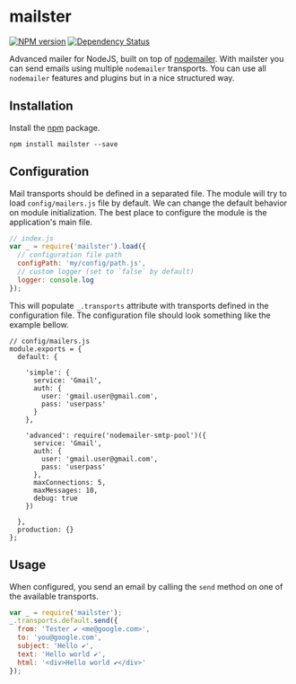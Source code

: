 # mailster

[![NPM version](https://badge.fury.io/js/mailster.svg)](http://badge.fury.io/js/mailster)&nbsp;[![Dependency Status](https://gemnasium.com/xpepermint/mailster.svg)](https://gemnasium.com/xpepermint/mailster)

Advanced mailer for NodeJS, built on top of [nodemailer](https://github.com/andris9/Nodemailer).
With mailster you can send emails using multiple `nodemailer` transports. You can use all `nodemailer` features and plugins but in a nice structured way.

## Installation

Install the [npm](https://www.npmjs.org/package/mailster) package.

```
npm install mailster --save
```

## Configuration

Mail transports should be defined in a separated file. The module will try to load `config/mailers.js` file by default. We can change the default behavior on module initialization. The best place to configure the module is the application's main file.

```js
// index.js
var _ = require('mailster').load({
  // configuration file path
  configPath: 'my/config/path.js',
  // custom logger (set to `false` by default)
  logger: console.log
});
```

This will populate `_.transports` attribute with transports defined in the
configuration file. The configuration file should look something like the
example bellow.

```
// config/mailers.js
module.exports = {
  default: {

    'simple': {
      service: 'Gmail',
      auth: {
        user: 'gmail.user@gmail.com',
        pass: 'userpass'
      }
    },

    'advanced': require('nodemailer-smtp-pool')({
      service: 'Gmail',
      auth: {
        user: 'gmail.user@gmail.com',
        pass: 'userpass'
      },
      maxConnections: 5,
      maxMessages: 10,
      debug: true
    })

  },
  production: {}
};
```

## Usage

When configured, you send an email by calling the `send` method on one of
the available transports.

```js
var _ = require('mailster');
_.transports.default.send({
  from: 'Tester ✔ <me@google.com>',
  to: 'you@google.com',
  subject: 'Hello ✔',
  text: 'Hello world ✔',
  html: '<div>Hello world ✔</div>'
});
```
